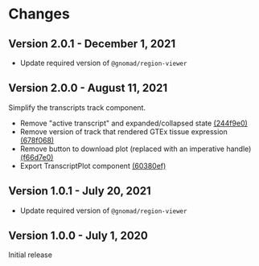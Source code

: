 # Changes

## Version 2.0.1 - December 1, 2021

- Update required version of `@gnomad/region-viewer`

## Version 2.0.0 - August 11, 2021

Simplify the transcripts track component.

- Remove "active transcript" and expanded/collapsed state [(244f9e0)](https://github.com/broadinstitute/gnomad-browser-toolkit/commit/244f9e06beadda6ad87e48e0c97bdb69edfd6d91)
- Remove version of track that rendered GTEx tissue expression [(678f068)](https://github.com/broadinstitute/gnomad-browser-toolkit/commit/678f06879d641194aeae5261849b6bab201b4ba2)
- Remove button to download plot (replaced with an imperative handle) [(f66d7e0)](https://github.com/broadinstitute/gnomad-browser-toolkit/commit/f66d7e0ce8b827743b51fb91c8a311cbf44edf58)
- Export TranscriptPlot component [(60380ef)](https://github.com/broadinstitute/gnomad-browser-toolkit/commit/60380ef6fbb20a6fda0589c6049e59cb71445883)

## Version 1.0.1 - July 20, 2021

- Update required version of `@gnomad/region-viewer`

## Version 1.0.0 - July 1, 2020

Initial release
